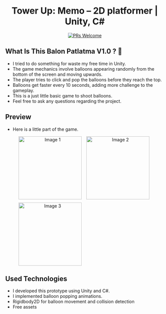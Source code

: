 <div align="center">

# Tower Up: Memo – 2D platformer | Unity, C#
[![PRs Welcome](https://img.shields.io/badge/PRs-welcome-brightgreen.svg?style=flat-square)](http://makeapullrequest.com)<br>


</div>

## What Is This Balon Patlatma V1.0 ? 🤔

- I tried to do something for waste my free time in Unity.
- The game mechanics involve balloons appearing randomly from the bottom of the screen and moving upwards.
- The player tries to click and pop the balloons before they reach the top.
- Balloons get faster every 10 seconds, adding more challenge to the gameplay.
- This is a just little basic game to shoot balloons.
- Feel free to ask any questions regarding the project.

## Preview

- Here is a little part of the game.


<div align="center" style="display: grid; grid-template-columns: repeat(2, 1fr); gap: 10px; max-width: 420px; margin: auto;">
  <img src="https://i.imgur.com/wVl9qBi.png" alt="Image 1" style="width: 200px; aspect-ratio: 1 / 1; object-fit: cover;">
  <img src="https://i.imgur.com/V7fPSb0.png" alt="Image 2" style="width: 200px; aspect-ratio: 1 / 1; object-fit: cover;">
  <img src="https://i.imgur.com/5ijsF46.png" alt="Image 3" style="width: 200px; aspect-ratio: 1 / 1; object-fit: cover;">
</div>


## Used Technologies

- I developed this prototype using Unity and C#.
- I implemented balloon popping animations.
- Rigidbody2D for balloon movement and collision detection
- Free assets 


